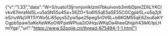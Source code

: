 {"v":"1.33","data":"W+S/ruato13ljrvmjonlkIzml7bkuIvovb3mlbDpmZDliLYKClvkv67mraNd5L+u5aSN55u45a+56ZO+5o6l55qE5aSE55CGCgpb5L+u5q2jXeS/ruWkjVRT5YWo5Li65pys5Zyw5pe25peg5rOV6L+b6KGM55qE6Zeu6aKYCgpb5paw5aKeXeWKoOWFpeWPlua2iOiHquWKqOa4heeQhijph43lkK/lpLHmlYgp","url":"https://www.52pojie.cn/thread-675494-1-1.html"}
